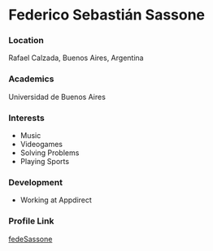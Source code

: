 # Federico Sebastián Sassone

### Location

Rafael Calzada, Buenos Aires, Argentina

### Academics

Universidad de Buenos Aires

### Interests

- Music
- Videogames
- Solving Problems
- Playing Sports

### Development

- Working at Appdirect

### Profile Link

[fedeSassone](https://github.com/fedesassone/hacktoberfest)
